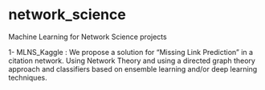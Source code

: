 # network_science
Machine Learning for Network Science projects

1- MLNS_Kaggle : We propose a solution for “Missing Link Prediction” in a citation network. Using Network Theory and using a directed graph theory approach and classifiers based on ensemble learning and/or deep learning techniques. 
